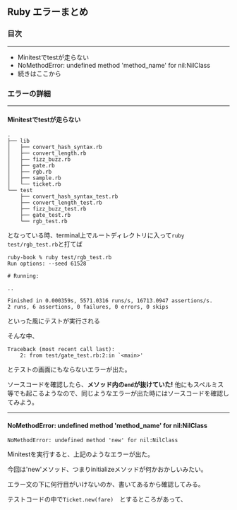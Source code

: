 ## Ruby エラーまとめ

### 目次
---

- Minitestでtestが走らない
- NoMethodError: undefined method 'method_name' for nil:NilClass
- 続きはここから

### エラーの詳細
---

#### Minitestでtestが走らない

```
.
├── lib
│   ├── convert_hash_syntax.rb
│   ├── convert_length.rb
│   ├── fizz_buzz.rb
│   ├── gate.rb
│   ├── rgb.rb
│   ├── sample.rb
│   └── ticket.rb
└── test
    ├── convert_hash_syntax_test.rb
    ├── convert_length_test.rb
    ├── fizz_buzz_test.rb
    ├── gate_test.rb
    └── rgb_test.rb
```
となっている時、terminal上でルートディレクトリに入って`ruby test/rgb_test.rb`と打てば

```
ruby-book % ruby test/rgb_test.rb
Run options: --seed 61528

# Running:

..

Finished in 0.000359s, 5571.0316 runs/s, 16713.0947 assertions/s.
2 runs, 6 assertions, 0 failures, 0 errors, 0 skips
```
といった風にテストが実行される

そんな中、

```
Traceback (most recent call last):
	2: from test/gate_test.rb:2:in `<main>'
```
とテストの画面にもならないエラーが出た。

ソースコードを確認したら、**メソッド内の`end`が抜けていた!** 他にもスペルミス等でも起こるようなので、同じようなエラーが出た時にはソースコードを確認してみよう。

---

#### NoMethodError: undefined method 'method_name' for nil:NilClass

`NoMethodError: undefined method 'new' for nil:NilClass`

Minitestを実行すると、上記のようなエラーが出た。

今回は'new'メソッド、つまりinitializeメソッドが何かおかしいみたい。

エラー文の下に何行目がいけないのか、書いてあるから確認してみる。

テストコードの中で`Ticket.new(fare)`　とするところがあって、
